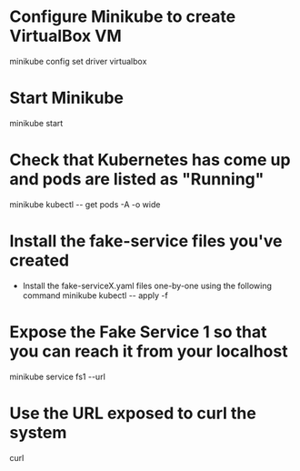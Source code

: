 # Configure Minikube to create VirtualBox VM
minikube config set driver virtualbox

# Start Minikube
minikube start

# Check that Kubernetes has come up and pods are listed as "Running"
minikube kubectl -- get pods -A -o wide

# Install the fake-service files you've created
* Install the fake-serviceX.yaml files one-by-one using the following command
minikube kubectl -- apply -f <fileName here>

# Expose the Fake Service 1 so that you can reach it from your localhost
minikube service fs1 --url

# Use the URL exposed to curl the system
curl <URL from previous command>
